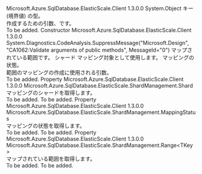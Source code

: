 <Type Name="RangeMappingCreationInfo&lt;TKey&gt;" FullName="Microsoft.Azure.SqlDatabase.ElasticScale.ShardManagement.RangeMappingCreationInfo&lt;TKey&gt;">
  <TypeSignature Language="C#" Value="public sealed class RangeMappingCreationInfo&lt;TKey&gt;" />
  <TypeSignature Language="ILAsm" Value=".class public auto ansi sealed beforefieldinit RangeMappingCreationInfo`1&lt;TKey&gt; extends System.Object" />
  <TypeSignature Language="DocId" Value="T:Microsoft.Azure.SqlDatabase.ElasticScale.ShardManagement.RangeMappingCreationInfo`1" />
  <TypeSignature Language="VB.NET" Value="Public NotInheritable Class RangeMappingCreationInfo(Of TKey)" />
  <TypeSignature Language="F#" Value="type RangeMappingCreationInfo&lt;'Key&gt; = class" />
  <AssemblyInfo>
    <AssemblyName>Microsoft.Azure.SqlDatabase.ElasticScale.Client</AssemblyName>
    <AssemblyVersion>1.3.0.0</AssemblyVersion>
  </AssemblyInfo>
  <TypeParameters>
    <TypeParameter Name="TKey" />
  </TypeParameters>
  <Base>
    <BaseTypeName>System.Object</BaseTypeName>
  </Base>
  <Interfaces />
  <Docs>
    <typeparam name="TKey">キー (境界値) の型。</typeparam>
    <summary>
            作成するための引数、<see cref="T:Microsoft.Azure.SqlDatabase.ElasticScale.ShardManagement.RangeMapping`1" />です。
            </summary>
    <remarks>To be added.</remarks>
  </Docs>
  <Members>
    <Member MemberName=".ctor">
      <MemberSignature Language="C#" Value="public RangeMappingCreationInfo (Microsoft.Azure.SqlDatabase.ElasticScale.ShardManagement.Range&lt;TKey&gt; value, Microsoft.Azure.SqlDatabase.ElasticScale.ShardManagement.Shard shard, Microsoft.Azure.SqlDatabase.ElasticScale.ShardManagement.MappingStatus status);" />
      <MemberSignature Language="ILAsm" Value=".method public hidebysig specialname rtspecialname instance void .ctor(class Microsoft.Azure.SqlDatabase.ElasticScale.ShardManagement.Range`1&lt;!TKey&gt; value, class Microsoft.Azure.SqlDatabase.ElasticScale.ShardManagement.Shard shard, valuetype Microsoft.Azure.SqlDatabase.ElasticScale.ShardManagement.MappingStatus status) cil managed" />
      <MemberSignature Language="DocId" Value="M:Microsoft.Azure.SqlDatabase.ElasticScale.ShardManagement.RangeMappingCreationInfo`1.#ctor(Microsoft.Azure.SqlDatabase.ElasticScale.ShardManagement.Range{`0},Microsoft.Azure.SqlDatabase.ElasticScale.ShardManagement.Shard,Microsoft.Azure.SqlDatabase.ElasticScale.ShardManagement.MappingStatus)" />
      <MemberSignature Language="F#" Value="new Microsoft.Azure.SqlDatabase.ElasticScale.ShardManagement.RangeMappingCreationInfo&lt;'Key&gt; : Microsoft.Azure.SqlDatabase.ElasticScale.ShardManagement.Range&lt;'Key&gt; * Microsoft.Azure.SqlDatabase.ElasticScale.ShardManagement.Shard * Microsoft.Azure.SqlDatabase.ElasticScale.ShardManagement.MappingStatus -&gt; Microsoft.Azure.SqlDatabase.ElasticScale.ShardManagement.RangeMappingCreationInfo&lt;'Key&gt;" Usage="new Microsoft.Azure.SqlDatabase.ElasticScale.ShardManagement.RangeMappingCreationInfo&lt;'Key&gt; (value, shard, status)" />
      <MemberType>Constructor</MemberType>
      <AssemblyInfo>
        <AssemblyName>Microsoft.Azure.SqlDatabase.ElasticScale.Client</AssemblyName>
        <AssemblyVersion>1.3.0.0</AssemblyVersion>
      </AssemblyInfo>
      <Attributes>
        <Attribute>
          <AttributeName>System.Diagnostics.CodeAnalysis.SuppressMessage("Microsoft.Design", "CA1062:Validate arguments of public methods", MessageId="0")</AttributeName>
        </Attribute>
      </Attributes>
      <Parameters>
        <Parameter Name="value" Type="Microsoft.Azure.SqlDatabase.ElasticScale.ShardManagement.Range&lt;TKey&gt;" />
        <Parameter Name="shard" Type="Microsoft.Azure.SqlDatabase.ElasticScale.ShardManagement.Shard" />
        <Parameter Name="status" Type="Microsoft.Azure.SqlDatabase.ElasticScale.ShardManagement.MappingStatus" />
      </Parameters>
      <Docs>
        <param name="value">マップされている範囲です。</param>
        <param name="shard">シャード マッピング対象として使用します。</param>
        <param name="status">マッピングの状態。</param>
        <summary>
            範囲のマッピングの作成に使用される引数。
            </summary>
        <remarks>To be added.</remarks>
      </Docs>
    </Member>
    <Member MemberName="Shard">
      <MemberSignature Language="C#" Value="public Microsoft.Azure.SqlDatabase.ElasticScale.ShardManagement.Shard Shard { get; }" />
      <MemberSignature Language="ILAsm" Value=".property instance class Microsoft.Azure.SqlDatabase.ElasticScale.ShardManagement.Shard Shard" />
      <MemberSignature Language="DocId" Value="P:Microsoft.Azure.SqlDatabase.ElasticScale.ShardManagement.RangeMappingCreationInfo`1.Shard" />
      <MemberSignature Language="VB.NET" Value="Public ReadOnly Property Shard As Shard" />
      <MemberSignature Language="F#" Value="member this.Shard : Microsoft.Azure.SqlDatabase.ElasticScale.ShardManagement.Shard" Usage="Microsoft.Azure.SqlDatabase.ElasticScale.ShardManagement.RangeMappingCreationInfo&lt;'Key&gt;.Shard" />
      <MemberType>Property</MemberType>
      <AssemblyInfo>
        <AssemblyName>Microsoft.Azure.SqlDatabase.ElasticScale.Client</AssemblyName>
        <AssemblyVersion>1.3.0.0</AssemblyVersion>
      </AssemblyInfo>
      <ReturnValue>
        <ReturnType>Microsoft.Azure.SqlDatabase.ElasticScale.ShardManagement.Shard</ReturnType>
      </ReturnValue>
      <Docs>
        <summary>
            マッピングのシャードを取得します。
            </summary>
        <value>To be added.</value>
        <remarks>To be added.</remarks>
      </Docs>
    </Member>
    <Member MemberName="Status">
      <MemberSignature Language="C#" Value="public Microsoft.Azure.SqlDatabase.ElasticScale.ShardManagement.MappingStatus Status { get; }" />
      <MemberSignature Language="ILAsm" Value=".property instance valuetype Microsoft.Azure.SqlDatabase.ElasticScale.ShardManagement.MappingStatus Status" />
      <MemberSignature Language="DocId" Value="P:Microsoft.Azure.SqlDatabase.ElasticScale.ShardManagement.RangeMappingCreationInfo`1.Status" />
      <MemberSignature Language="VB.NET" Value="Public ReadOnly Property Status As MappingStatus" />
      <MemberSignature Language="F#" Value="member this.Status : Microsoft.Azure.SqlDatabase.ElasticScale.ShardManagement.MappingStatus" Usage="Microsoft.Azure.SqlDatabase.ElasticScale.ShardManagement.RangeMappingCreationInfo&lt;'Key&gt;.Status" />
      <MemberType>Property</MemberType>
      <AssemblyInfo>
        <AssemblyName>Microsoft.Azure.SqlDatabase.ElasticScale.Client</AssemblyName>
        <AssemblyVersion>1.3.0.0</AssemblyVersion>
      </AssemblyInfo>
      <ReturnValue>
        <ReturnType>Microsoft.Azure.SqlDatabase.ElasticScale.ShardManagement.MappingStatus</ReturnType>
      </ReturnValue>
      <Docs>
        <summary>
            マッピングの状態を取得します。
            </summary>
        <value>To be added.</value>
        <remarks>To be added.</remarks>
      </Docs>
    </Member>
    <Member MemberName="Value">
      <MemberSignature Language="C#" Value="public Microsoft.Azure.SqlDatabase.ElasticScale.ShardManagement.Range&lt;TKey&gt; Value { get; }" />
      <MemberSignature Language="ILAsm" Value=".property instance class Microsoft.Azure.SqlDatabase.ElasticScale.ShardManagement.Range`1&lt;!TKey&gt; Value" />
      <MemberSignature Language="DocId" Value="P:Microsoft.Azure.SqlDatabase.ElasticScale.ShardManagement.RangeMappingCreationInfo`1.Value" />
      <MemberSignature Language="VB.NET" Value="Public ReadOnly Property Value As Range(Of TKey)" />
      <MemberSignature Language="F#" Value="member this.Value : Microsoft.Azure.SqlDatabase.ElasticScale.ShardManagement.Range&lt;'Key&gt;" Usage="Microsoft.Azure.SqlDatabase.ElasticScale.ShardManagement.RangeMappingCreationInfo&lt;'Key&gt;.Value" />
      <MemberType>Property</MemberType>
      <AssemblyInfo>
        <AssemblyName>Microsoft.Azure.SqlDatabase.ElasticScale.Client</AssemblyName>
        <AssemblyVersion>1.3.0.0</AssemblyVersion>
      </AssemblyInfo>
      <ReturnValue>
        <ReturnType>Microsoft.Azure.SqlDatabase.ElasticScale.ShardManagement.Range&lt;TKey&gt;</ReturnType>
      </ReturnValue>
      <Docs>
        <summary>
            マップされている範囲を取得します。
            </summary>
        <value>To be added.</value>
        <remarks>To be added.</remarks>
      </Docs>
    </Member>
  </Members>
</Type>